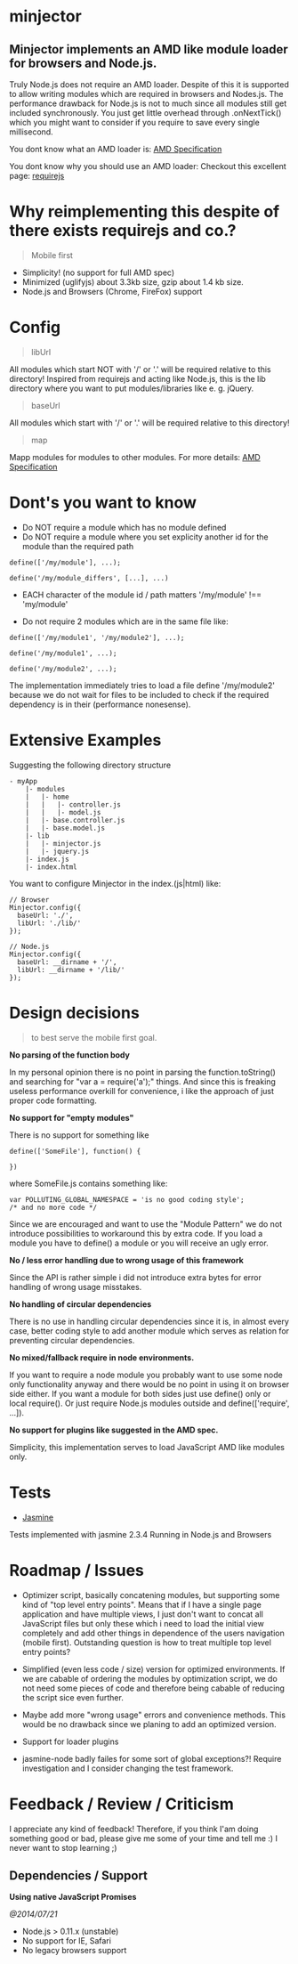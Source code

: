 minjector
=========

## Minjector implements an AMD like module loader for browsers and Node.js.
Truly Node.js does not require an AMD loader. Despite of this it is supported
to allow writing modules which are required in browsers and Nodes.js. The
performance drawback for Node.js is not to much since all modules still get
included synchronously. You just get little overhead through .onNextTick()
which you might want to consider if you require to save every single
millisecond.

You dont know what an AMD loader is:
[AMD Specification](https://github.com/amdjs/amdjs-api/blob/master/AMD.md)

You dont know why you should use an AMD loader:
Checkout this excellent page:
[requirejs](http://requirejs.org/docs/whyamd.html)

# Why reimplementing this despite of there exists requirejs and co.?
> Mobile first

* Simplicity! (no support for full AMD spec)
* Minimized (uglifyjs) about 3.3kb size, gzip about 1.4 kb size.
* Node.js and Browsers (Chrome, FireFox) support

# Config

> libUrl

All modules which start NOT with '/' or '.' will be required relative to this
directory!
Inspired from requirejs and acting like Node.js, this is the lib directory
where you want to put modules/libraries like e. g. jQuery.

> baseUrl

All modules which start with '/' or '.' will be required relative to this
directory!

> map

Mapp modules for modules to other modules.
For more details:
[AMD Specification](https://github.com/amdjs/amdjs-api/wiki/Common-Config#map-)

# Dont's you want to know
* Do NOT require a module which has no module defined
* Do NOT require a module where you set explicity another id for the module
than the required path
```
define(['/my/module'], ...);
```
```
define('/my/module_differs', [...], ...)
```

* EACH character of the module id / path matters
'/my/module' !== 'my/module'

* Do not require 2 modules which are in the same file like:
```
define(['/my/module1', '/my/module2'], ...);
```
```
define('/my/module1', ...);

define('/my/module2', ...);
```
The implementation immediately tries to load a file define '/my/module2' because
we do not wait for files to be included to check if the required dependency is
in their (performance nonesense).

# Extensive Examples

Suggesting the following directory structure
```
- myApp
    |- modules
    |   |- home
    |   |   |- controller.js
    |   |   |- model.js
    |   |- base.controller.js
    |   |- base.model.js
    |- lib
    |   |- minjector.js
    |   |- jquery.js
    |- index.js
    |- index.html
```

You want to configure Minjector in the index.(js|html) like:
```
// Browser
Minjector.config({
  baseUrl: './',
  libUrl: './lib/'
});

// Node.js
Minjector.config({
  baseUrl: __dirname + '/',
  libUrl: __dirname + '/lib/'
});
```

# Design decisions
> to best serve the mobile first goal.

__No parsing of the function body__

In my personal opinion there is no point in parsing
the function.toString() and searching for
"var a = require('a');" things. And since this is freaking useless
performance overkill for convenience, i like the approach of just proper
code formatting.

__No support for "empty modules"__

There is no support for something like
```
define(['SomeFile'], function() {

})
```
where SomeFile.js contains something like:
```
var POLLUTING_GLOBAL_NAMESPACE = 'is no good coding style';
/* and no more code */
```
Since we are encouraged and want to use the "Module Pattern" we do not
introduce possibilities to workaround this by extra code. If you load a
module you have to define() a module or you will receive an ugly error.

__No / less error handling due to wrong usage of this framework__

Since the API is rather simple i did not introduce extra bytes for
error handling of wrong usage misstakes.

__No handling of circular dependencies__

There is no use in handling circular dependencies since it is, in almost
every case, better coding style to add another module which serves
as relation for preventing circular dependencies.


__No mixed/fallback require in node environments.__

If you want to require a node module you probably want to use some node only
functionality anyway
and there would be no point in using it on browser side either.
If you want a module for both sides just use define() only or local require().
Or just require Node.js modules outside and define(['require', ...]).

__No support for plugins like suggested in the AMD spec.__

Simplicity, this implementation serves to load JavaScript AMD like modules only.

# Tests
* [Jasmine](https://github.com/pivotal/jasmine)

Tests implemented with jasmine 2.3.4 Running in Node.js and Browsers

# Roadmap / Issues

* Optimizer script, basically concatening modules,
  but supporting some kind of "top level entry points".
  Means that if I have a single page application and have multiple
  views, I just don't want to concat all JavaScript files but only these
  which i need to load the initial view completely and add other
  things in dependence of the users navigation (mobile first). Outstanding question
  is how to treat multiple top level entry points?

* Simplified (even less code / size) version for optimized environments. If
  we are cabable of ordering the modules by optimization script, we do not need
  some pieces of code and therefore being cabable of reducing
  the script sice even further.

* Maybe add more "wrong usage" errors and convenience methods. This would be no
  drawback since we planing to add an optimized version.

* Support for loader plugins

* jasmine-node badly failes for some sort of global exceptions?!
  Require investigation and I consider changing the test framework.

# Feedback / Review / Criticism
I appreciate any kind of feedback!
Therefore, if you think I'am doing something good or bad, please
give me some of your time and tell me :)
I never want to stop learning ;)

## Dependencies / Support
__Using native JavaScript Promises__

_@2014/07/21_
* Node.js > 0.11.x (unstable)
* No support for IE, Safari
* No legacy browsers support
